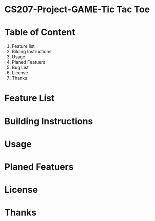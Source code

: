 # CS207-Project-GAME-Tic Tac Toe

# Table of Content
1. Feature list
2. Bilding Instructions
3. Usage
4. Planed Featuers
5. Bug List
6. License
7. Thanks
  
# Feature List


# Building Instructions

# Usage

# Planed Featuers

# License

# Thanks

